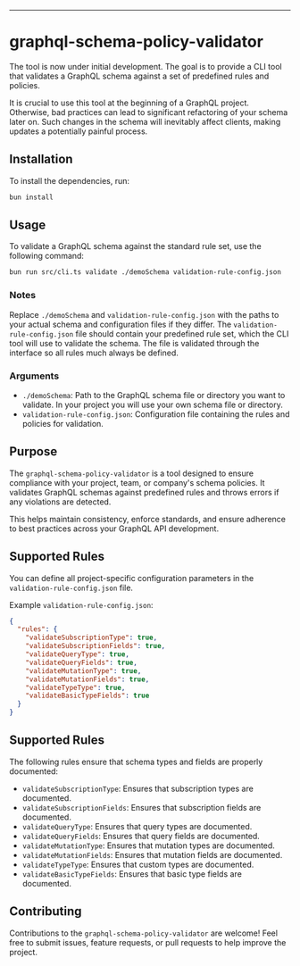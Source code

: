 ---

# graphql-schema-policy-validator

The tool is now under initial development. The goal is to provide a CLI tool that validates a GraphQL schema against a set of predefined rules and policies.

It is crucial to use this tool at the beginning of a GraphQL project. Otherwise, bad practices can lead to significant refactoring of your schema later on. Such changes in the schema will inevitably affect clients, making updates a potentially painful process.


## Installation

To install the dependencies, run:

```bash
bun install
```

## Usage

To validate a GraphQL schema against the standard rule set, use the following command:

```bash
bun run src/cli.ts validate ./demoSchema validation-rule-config.json
```
### Notes

Replace `./demoSchema` and `validation-rule-config.json` with the paths to your actual schema and configuration files if they differ.
The `validation-rule-config.json` file should contain your predefined rule set, which the CLI tool will use to validate the schema. The file is validated through the interface so all rules much always be defined. 

### Arguments

- `./demoSchema`: Path to the GraphQL schema file or directory you want to validate. In your project you will use your own schema file or directory.
- `validation-rule-config.json`: Configuration file containing the rules and policies for validation.

## Purpose

The `graphql-schema-policy-validator` is a tool designed to ensure compliance with your project, team, or company's schema policies. It validates GraphQL schemas against predefined rules and throws errors if any violations are detected.

This helps maintain consistency, enforce standards, and ensure adherence to best practices across your GraphQL API development.

## Supported Rules

You can define all project-specific configuration parameters in the `validation-rule-config.json` file.

Example `validation-rule-config.json`:

```json
{
  "rules": {
    "validateSubscriptionType": true,
    "validateSubscriptionFields": true,
    "validateQueryType": true,
    "validateQueryFields": true,
    "validateMutationType": true,
    "validateMutationFields": true,
    "validateTypeType": true,
    "validateBasicTypeFields": true
  }
}
```

## Supported Rules

The following rules ensure that schema types and fields are properly documented:

- `validateSubscriptionType`: Ensures that subscription types are documented.
- `validateSubscriptionFields`: Ensures that subscription fields are documented.
- `validateQueryType`: Ensures that query types are documented.
- `validateQueryFields`: Ensures that query fields are documented.
- `validateMutationType`: Ensures that mutation types are documented.
- `validateMutationFields`: Ensures that mutation fields are documented.
- `validateTypeType`: Ensures that custom types are documented.
- `validateBasicTypeFields`: Ensures that basic type fields are documented.

## Contributing

Contributions to the `graphql-schema-policy-validator` are welcome! Feel free to submit issues, feature requests, or pull requests to help improve the project.
